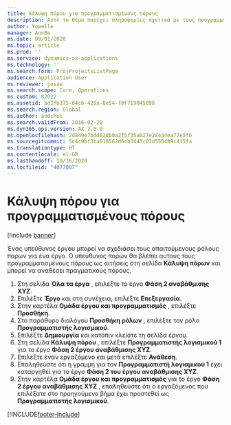 ```yaml
---
title: Κάλυψη πόρου για προγραμματισμένους πόρους
description: Αυτό το θέμα παρέχει πληροφορίες σχετικά με τους προγραμματισμένους πόρους για ένα έργο.
author: Yowelle
manager: AnnBe
ms.date: 09/01/2020
ms.topic: article
ms.prod: ''
ms.service: dynamics-ax-applications
ms.technology: ''
ms.search.form: ProjProjectsListPage
audience: Application User
ms.reviewer: josaw
ms.search.scope: Core, Operations
ms.custom: 82022
ms.assetid: bd2fb375-84c6-428a-8e54-f0f719045898
ms.search.region: Global
ms.author: andchoi
ms.search.validFrom: 2016-02-28
ms.dyn365.ops.version: AX 7.0.0
ms.openlocfilehash: 2d849e7bdd020b0a2f5f35a627e28434ea77e5fb
ms.sourcegitcommit: 5c4c9bf3ba018562d6cb3443c01d550489c415fa
ms.translationtype: HT
ms.contentlocale: el-GR
ms.lasthandoff: 10/16/2020
ms.locfileid: "4077087"
---
```

# <a name="resource-fulfillment-for-planned-resources"></a>Κάλυψη πόρου για προγραμματισμένους πόρους

[!include [banner](../includes/banner.md)]

Ένας υπεύθυνος έργου μπορεί να σχεδιάσει τους απαιτούμενους ρόλους πόρων για ένα έργο. Ο υπεύθυνος πόρων θα βλέπει αυτούς τους προγραμματισμένους πόρους ως αιτήσεις στη σελίδα **Κάλυψη πόρων** και μπορεί να αναθέσει πραγματικούς πόρους.

1. Στη σελίδα **Όλα τα έργα** , επιλέξτε το έργο **Φάση 2 αναβάθμισης XYZ**.
2. Επιλέξτε **Έργο** και στη συνέχεια, επιλέξτε **Επεξεργασία**.
3. Στην καρτέλα **Ομάδα έργου και προγραμματισμός** , επιλέξτε **Προσθήκη**.
4. Στο παράθυρο διαλόγου **Προσθήκη ρόλων** , επιλέξτε τον ρόλο **Προγραμματιστής λογισμικού**.
5. Επιλέξτε **Δημιουργία** και κατόπιν κλείστε τη σελίδα έργου.
6. Στη σελίδα **Κάλυψη πόρου** , επιλέξτε **Προγραμματιστής λογισμικού 1** για το έργο **Φάση 2 έργου αναβάθμισης XYZ**.
7. Επιλέξτε έναν εργαζόμενο και μετά επιλέξτε **Ανάθεση**.
8. Επαληθεύστε ότι η γραμμή για τον **Προγραμματιστή λογισμικού 1** έχει καταργηθεί για το έργο **Φάση 2 του έργου αναβάθμισης XYZ**.
9. Στην καρτέλα **Ομάδα έργου και προγραμματισμός** για το έργο **Φάση 2 έργου αναβάθμισης XYZ** , επαληθεύστε ότι ο εργαζόμενος που επιλέξατε στο προηγούμενο βήμα έχει προστεθεί ως **Προγραμματιστής λογισμικού**.


[!INCLUDE[footer-include](../includes/footer-banner.md)]
